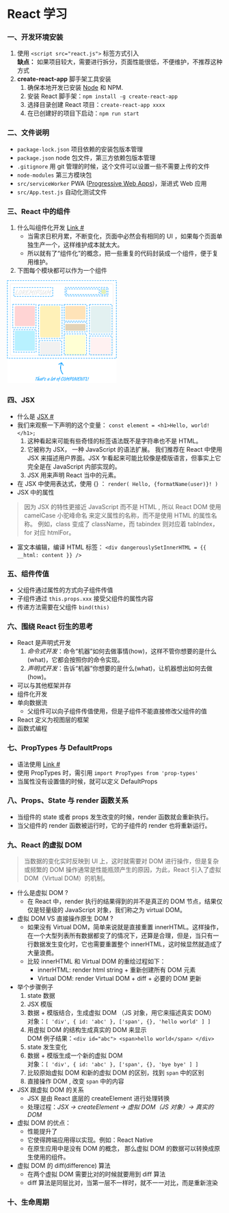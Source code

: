 # React 学习

### 一、开发环境安装
1. 使用 `<script src="react.js">` 标签方式引入<br>
    **缺点：** 如果项目较大，需要进行拆分，页面性能很低，不便维护，不推荐这种方式
2. **create-react-app** 脚手架工具安装 
    1. 确保本地开发已安装 [Node](https://nodejs.org/en/) 和 NPM.
    2. 安装 React 脚手架：`npm install -g create-react-app`
    3. 选择目录创建 React 项目：`create-react-app xxxx`
    4. 在已创建好的项目下启动：`npm run start`

### 二、文件说明
- `package-lock.json` 项目依赖的安装包版本管理
- `package.json` node 包文件，第三方依赖包版本管理
- `.gitignore` 用 git 管理的时候，这个文件可以设置一些不需要上传的文件
- `node-modules` 第三方模块包
- `src/serviceWorker` PWA ([Progressive Web Apps](https://developer.mozilla.org/zh-CN/docs/Web/Progressive_web_apps))，渐进式 Web 应用
- `src/App.test.js` 自动化测试文件

### 三、React 中的组件
1. 什么叫组件化开发 [Link #](https://www.zhihu.com/question/29735633)
    - 当需求日积月累，不断变化，页面中必然会有相同的 UI ，如果每个页面单独生产一个，这样维护成本就太大。 
    - 所以就有了“组件化”的概念，把一些重复的代码封装成一个组件，便于复用维护。
2. 下图每个模块都可以作为一个组件
<img src="./src/img/c.png" width="255.5" height="240.25" />

### 四、JSX
- 什么是 [JSX #](https://react.docschina.org/docs/introducing-jsx.html)
- 我们来观察一下声明的这个变量：
    `const element = <h1>Hello, world!</h1>;`
    1. 这种看起来可能有些奇怪的标签语法既不是字符串也不是 HTML。
    2. 它被称为 JSX， 一种 JavaScript 的语法扩展。 我们推荐在 React 中使用 JSX 来描述用户界面。JSX 乍看起来可能比较像是模版语言，但事实上它完全是在 JavaScript 内部实现的。
    3. JSX 用来声明 React 当中的元素。
- 在 JSX 中使用表达式，使用 {} ：
    `render( Hello, {formatName(user)}! )`
- JSX 中的属性
> 因为 JSX 的特性更接近 JavaScript 而不是 HTML , 所以 React DOM 使用 camelCase 小驼峰命名 来定义属性的名称，而不是使用 HTML 的属性名称。
> 例如，class 变成了 className，而 tabindex 则对应着 tabIndex，for 对应 htmlFor。
- 富文本编辑，编译 HTML 标签：
    `<div dangerouslySetInnerHTML = {{ __html: content }} />`

### 五、组件传值
- 父组件通过属性的方式向子组件传值
- 子组件通过 `this.props.xxx` 接受父组件的属性内容
- 传递方法需要在父组件 `bind(this)`

### 六、围绕 React 衍生的思考
- React 是声明式开发
    1. <em>命令式开发</em>：命令“机器”如何去做事情(how)，这样不管你想要的是什么(what)，它都会按照你的命令实现。
    2. <em>声明式开发</em>：告诉“机器”你想要的是什么(what)，让机器想出如何去做(how)。
- 可以与其他框架并存
- 组件化开发
- 单向数据流
    + 父组件可以向子组件传值使用，但是子组件不能直接修改父组件的值
- React 定义为视图层的框架
- 函数式编程

### 七、PropTypes 与 DefaultProps
- 语法使用 [Link #](https://react.docschina.org/docs/typechecking-with-proptypes.html)
- 使用 PropTypes 时，需引用 `import PropTypes from 'prop-types'`
- 当属性没有设置值的时候，就可以定义 DefaultProps

### 八、Props、State 与 render 函数关系
- 当组件的 state 或者 props 发生改变的时候，render 函数就会重新执行。
- 当父组件的 render 函数被运行时，它的子组件的 render 也将重新运行。

### 九、React 的虚拟 DOM
> 当数据的变化实时反映到 UI 上，这时就需要对 DOM 进行操作，但是复杂或频繁的 DOM 操作通常是性能瓶颈产生的原因，为此，React 引入了虚拟 DOM（Virtual DOM）的机制。

- 什么是虚拟 DOM ?
    + 在 React 中，render 执行的结果得到的并不是真正的 DOM 节点，结果仅仅是轻量级的 JavaScript 对象，我们称之为 virtual DOM。
- 虚拟 DOM VS 直接操作原生 DOM ?
    - 如果没有 Virtual DOM，简单来说就是直接重置 innerHTML。这样操作，在一个大型列表所有数据都变了的情况下，还算是合理，但是，当只有一行数据发生变化时，它也需要重置整个 innerHTML，这时候显然就造成了大量浪费。
    - 比较 innerHTML 和 Virtual DOM 的重绘过程如下：
        + innerHTML: render html string + 重新创建所有 DOM 元素
        + Virtual DOM: render Virtual DOM + diff + 必要的 DOM 更新
- 举个步骤例子
    1. state 数据
    2. JSX 模版
    3. 数据 + 模版结合，生成虚拟 DOM （JS 对象，用它来描述真实 DOM）<br/>
        对象：`[ 'div', { id: 'abc' }, ['span', {}, 'hello world' ] ]`
    4. 用虚拟 DOM 的结构生成真实的 DOM 来显示 <br/>
        DOM 例子结果：`<div id="abc"> <span>hello world</span> </div>`
    5. state 发生变化
    6. 数据 + 模版生成一个新的虚拟 DOM <br/>
        对象：`[ 'div', { id: 'abc' }, ['span', {}, 'bye bye' ] ]`
    7. 比较原始虚拟 DOM 和新的虚拟 DOM 的区别，找到 `span` 中的区别
    8. 直接操作 DOM , 改变 `span` 中的内容
- JSX 跟虚拟 DOM 的关系
    + JSX 是由 React 底层的 createElement 进行处理转换
    + 处理过程：<em>JSX -> createElement -> 虚拟 DOM（JS 对象）-> 真实的DOM</em>
- 虚拟 DOM 的优点：
    + 性能提升了
    + 它使得跨端应用得以实现。例如：React Native
    + 在原生应用中是没有 DOM 的概念， 那么虚拟 DOM 的数据可以转换成原生使用的组件。
- 虚拟 DOM 的 diff(difference) 算法
    + 在两个虚拟 DOM 需要比对的时候就要用到 diff 算法
    + diff 算法是同层比对，当第一层不一样时，就不一一对比，而是重新渲染

### 十、生命周期
